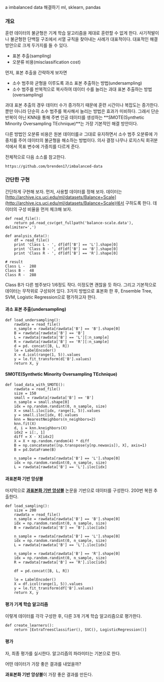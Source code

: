 a
imbalanced data 해결하기
ml, sklearn, pandas
### 개요

훈련 데이터의 불균형은 기계 학습 알고리즘을 제대로 훈련할 수 없게 한다.
사기적발이나 불균형한 단백질 구조에서 서열 규칙을 찾아내는 사례가 대표적이다.
대표적인 해결 방안으로 크게 두가지를 들 수 있다. 

* 표본 추출(sampling)
* 오분류 비용(misclassification cost)

먼저, 표본 추출을 간략하게 보자면 

* 소수 범주와 균형을 이루도록 과소 표본 추출하는 방법(undersampling)
* 소수 범주를 반복적으로 복사하여 데이터 수를 늘리는 과대 표본 추출하는 방법(oversampling)

과대 표본 추출의 경우 데이터 수가 증가하기 때문에 훈련 시간이나 복잡도는 증가한다.
뿐만 아니라 단순히 소수 범주를 복사해서 늘리는 방법은 효과가 미비하다. 
그래서 단순 반복이 아닌 KNN을 통해 주변 인공 데이터를 생성하는 **SMOTE(Synthetic Minority Oversampling TEchnique)**는 가장 기본적인 해결 방안이다.

다른 방법인 오분류 비용은 원본 데이터를ㄹ 그대로 유지하면서 소수 범주 오분류에 가중치를 주어 데이터의 불균형을 해소하는 방법이다.
의사 결정 나무나 로지스틱 회귀분석에서 목표 변수에 가중치를 다르게 준다.

전체적으로 다음 소스를 참고한다.

    https://github.com/brenden17/imbalanced-data
    

### 간단한 구현
간단하게 구현해 보자.
먼저, 사용할 데이터를 정해 보자. 데이터는 [http://archive.ics.uci.edu/ml/datasets/Balance+Scale](http://archive.ics.uci.edu/ml/datasets/Balance+Scale)에서 구하도록 한다.
데이터의 구성 비율을 먼저 체크해 보자.

    def read_file():
        return pd.read_csv(get_fullpath('balance-scale.data'), delimiter=',')

    def analysis_data():
        df = read_file()
        print 'Class L - ', df[df['B'] == 'L'].shape[0]
        print 'Class B - ', df[df['B'] == 'B'].shape[0]
        print 'Class R - ', df[df['B'] == 'R'].shape[0]
    
    # result 
    Class L -  288
    Class B -  48
    Class R -  288
        
Class B가 다른 범주보다 1/6정도 작다. 이정도면 괜찮을 듯 하다. 그리고 기본적으로 데이터는 무작위로 구성되어 있다.
3가지 방법으로 표본화 한 후, Ensemble Tree, SVM, Logistic Regression으로 평가하고자 한다.

#### 과소 표본 추출(undersampling)

    def load_undersampling():
        rawdata = read_file()
        n_sample = rawdata[rawdata['B'] == 'B'].shape[0]
        B = rawdata[rawdata['B'] == 'B']
        L = rawdata[rawdata['B'] == 'L'][:n_sample]
        R = rawdata[rawdata['B'] == 'R'][:n_sample]
        d = pd. concat([B, L, R])
        le = LabelEncoder()
        X = d.icol(range(1, 5)).values
        y = le.fit_transform(d['B'].values)
        return X, y

        
#### SMOTE(Synthetic Minority Oversampling TEchnique)

    def load_data_with_SMOTE():
        rawdata = read_file()
        size = 150
        small = rawdata[rawdata['B'] == 'B']
        n_sample = small.shape[0]
        idx = np.random.randint(0, n_sample, size)
        X = small.iloc[idx, range(1, 5)].values
        y = small.iloc[idx, 0].values
        knn = NearestNeighbors(n_neighbors=2)
        knn.fit(X)
        d, i = knn.kneighbors(X)
        idx2 = i[:, 1]
        diff = X - X[idx2]
        X = X + np.random.random(4) * diff
        B = np.concatenate([np.transpose(y[np.newaxis]), X], axis=1)
        B = pd.DataFrame(B)
    
        n_sample = rawdata[rawdata['B'] == 'L'].shape[0]
        idx = np.random.randint(0, n_sample, size)
        L = rawdata[rawdata['B'] == 'L'].iloc[idx]


#### 과표본화 기반 앙상블
마지막으로 **[과표본화 기반 앙상블](http://bi.snu.ac.kr/Publications/Conferences/Domestic/KIISE2013f_KMKim.pdf)** 논문을 기반으로 데이터를 구성한다.
200번 복원 추출한다.

    def load_sampling():
        size = 200
        rawdata = read_file()
        n_sample = rawdata[rawdata['B'] == 'B'].shape[0]
        idx = np.random.randint(0, n_sample, size)
        B = rawdata[rawdata['B'] == 'B'].iloc[idx]
    
        n_sample = rawdata[rawdata['B'] == 'L'].shape[0]
        idx = np.random.randint(0, n_sample, size)
        L = rawdata[rawdata['B'] == 'L'].iloc[idx]
    
        n_sample = rawdata[rawdata['B'] == 'R'].shape[0]
        idx = np.random.randint(0, n_sample, size)
        R = rawdata[rawdata['B'] == 'R'].iloc[idx]
    
        df = pd.concat([B, L, R])
    
        le = LabelEncoder()
        X = df.icol(range(1, 5)).values
        y = le.fit_transform(df['B'].values)
        return X, y


#### 평가 기계 학습 알고리즘
이렇게 데이터를 각각 구성한 후, 다른 3개 기계 학습 알고리즘으로 평가한다.

    def create_learners():
        return [ExtraTreesClassifier(), SVC(), LogisticRegression()]


#### 평가
자, 최종 평가를 실시한다. 알고리즘의 파라미터는 기본으로 한다.

어떤 데이터가 가장 좋은 결과를 내었을까?

 **과표본화 기반 앙상블**이 가장 좋은 결과를 만든다.



